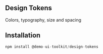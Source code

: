 ## Design Tokens

Colors, typography, size and spacing

## Installation

```js
npm install @demo-ui-toolkit/design-tokens
```